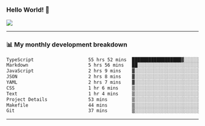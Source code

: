 ### Hello World! 👋

<a>
  <img align="center" src="https://github-readme-stats.vercel.app/api?username=megatunger&count_private=true&include_all_commits=true&bg_color=30,56CCF2,2F80ED&title_color=fff&text_color=fff" />
</a>

------
### 📊 My monthly development breakdown

<!--START_SECTION:waka-->

```txt
TypeScript                    55 hrs 52 mins  ██████████████████▓░░░░░░   74.50 %
Markdown                      5 hrs 56 mins   ██░░░░░░░░░░░░░░░░░░░░░░░   07.92 %
JavaScript                    2 hrs 9 mins    ▓░░░░░░░░░░░░░░░░░░░░░░░░   02.88 %
JSON                          2 hrs 8 mins    ▓░░░░░░░░░░░░░░░░░░░░░░░░   02.86 %
YAML                          2 hrs 7 mins    ▓░░░░░░░░░░░░░░░░░░░░░░░░   02.82 %
CSS                           1 hr 6 mins     ▒░░░░░░░░░░░░░░░░░░░░░░░░   01.49 %
Text                          1 hr 4 mins     ▒░░░░░░░░░░░░░░░░░░░░░░░░   01.43 %
Project Details               53 mins         ▒░░░░░░░░░░░░░░░░░░░░░░░░   01.18 %
Makefile                      44 mins         ▒░░░░░░░░░░░░░░░░░░░░░░░░   00.99 %
Git                           37 mins         ▒░░░░░░░░░░░░░░░░░░░░░░░░   00.83 %
```

<!--END_SECTION:waka-->

------
